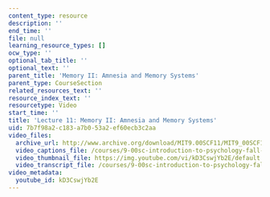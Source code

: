 ```yaml
---
content_type: resource
description: ''
end_time: ''
file: null
learning_resource_types: []
ocw_type: ''
optional_tab_title: ''
optional_text: ''
parent_title: 'Memory II: Amnesia and Memory Systems'
parent_type: CourseSection
related_resources_text: ''
resource_index_text: ''
resourcetype: Video
start_time: ''
title: 'Lecture 11: Memory II: Amnesia and Memory Systems'
uid: 7b7f98a2-c183-a7b0-53a2-ef60ecb3c2aa
video_files:
  archive_url: http://www.archive.org/download/MIT9.00SCF11/MIT9_00SCF11_lec11_300k.mp4
  video_captions_file: /courses/9-00sc-introduction-to-psychology-fall-2011/397be3e3f0215fe59d0f3b4f0d833477_kD3CswjYb2E.vtt
  video_thumbnail_file: https://img.youtube.com/vi/kD3CswjYb2E/default.jpg
  video_transcript_file: /courses/9-00sc-introduction-to-psychology-fall-2011/b108109e846174cc224c0d7ae85b5652_kD3CswjYb2E.pdf
video_metadata:
  youtube_id: kD3CswjYb2E
---
```

